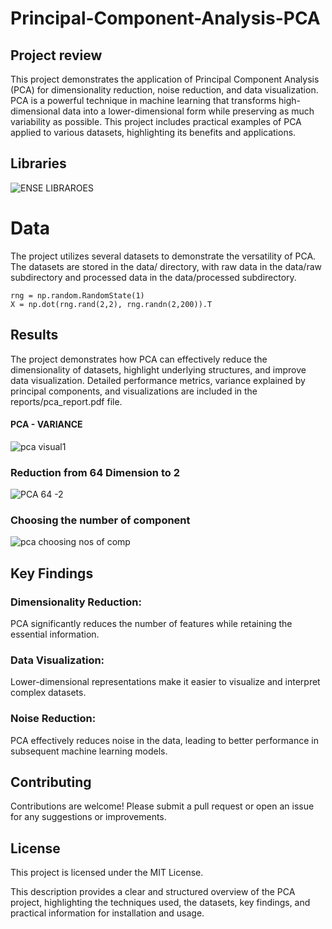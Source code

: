# Principal-Component-Analysis-PCA

## Project review
This project demonstrates the application of Principal Component Analysis (PCA) for dimensionality reduction, noise reduction, and data visualization. PCA is a powerful technique in machine learning that transforms high-dimensional data into a lower-dimensional form while preserving as much variability as possible. This project includes practical examples of PCA applied to various datasets, highlighting its benefits and applications.

## Libraries
![ENSE LIBRAROES](https://github.com/adepel80/Principal-Component-Analysis-PCA-/assets/123180341/bab0218f-05ff-43f9-b5bc-ba289e149312)


# Data
The project utilizes several datasets to demonstrate the versatility of PCA. The datasets are stored in the data/ directory, with raw data in the data/raw subdirectory and processed data in the data/processed subdirectory.

```
rng = np.random.RandomState(1)
X = np.dot(rng.rand(2,2), rng.randn(2,200)).T
```

## Results
The project demonstrates how PCA can effectively reduce the dimensionality of datasets, highlight underlying structures, and improve data visualization. Detailed performance metrics, variance explained by principal components, and visualizations are included in the reports/pca_report.pdf file.

#### PCA - VARIANCE
![pca visual1](https://github.com/adepel80/Principal-Component-Analysis-PCA-/assets/123180341/57fa297e-4871-4e34-9622-544507ccc6b9)

### Reduction from 64 Dimension to 2
![PCA 64 -2](https://github.com/adepel80/Principal-Component-Analysis-PCA-/assets/123180341/f56a9511-2b3b-47a7-9d7e-09d26e4cef61)

### Choosing the number of component
![pca choosing nos of comp](https://github.com/adepel80/Principal-Component-Analysis-PCA-/assets/123180341/913ad39f-6d89-46a2-b91e-3b51d4764a16)



## Key Findings

### Dimensionality Reduction:
PCA significantly reduces the number of features while retaining the essential information.
### Data Visualization: 
Lower-dimensional representations make it easier to visualize and interpret complex datasets.
### Noise Reduction:
PCA effectively reduces noise in the data, leading to better performance in subsequent machine learning models.

## Contributing
Contributions are welcome! Please submit a pull request or open an issue for any suggestions or improvements.

## License
This project is licensed under the MIT License.

This description provides a clear and structured overview of the PCA project, highlighting the techniques used, the datasets, key findings, and practical information for installation and usage.

